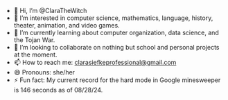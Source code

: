 - 👋 Hi, I’m @ClaraTheWitch
- 👀 I’m interested in computer science, mathematics, language, history, theater, animation, and video games.
- 🌱 I’m currently learning about computer organization, data science, and the Tojan War.
- 💞️ I’m looking to collaborate on nothing but school and personal projects at the moment.
- 📫 How to reach me: clarasiefkeprofessional@gmail.com
- 😄 Pronouns: she/her
- ⚡ Fun fact: My current record for the hard mode in Google minesweeper is 146 seconds as of 08/28/24.

<!---
ClaraTheWitch/ClaraTheWitch is a ✨ special ✨ repository because its `README.md` (this file) appears on your GitHub profile.
You can click the Preview link to take a look at your changes.
--->
